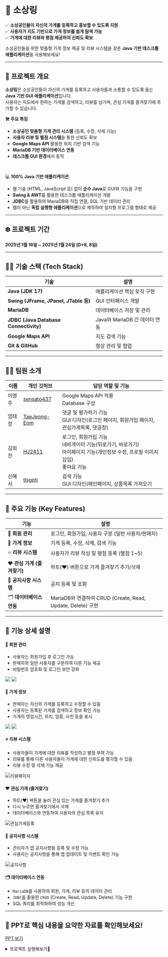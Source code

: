 # 🚀 소상링

✅ **소상공인들이 자신의 가게를 등록하고 홍보할 수 있도록 지원**  
✅ **사용자가 지도 기반으로 가게 정보를 쉽게 탐색 가능**  
✅ **가게에 대한 리뷰와 평점 제공하여 신뢰도 확보**  

소상공인들을 위한 맞춤형 가게 정보 제공 및 리뷰 시스템을 갖춘 **Java 기반 데스크톱 애플리케이션**을 사용해보세요!

---

## 📌 프로젝트 개요
**소상링**은 소상공인들이 자신의 가게를 등록하고 사용자들과 소통할 수 있도록 돕는 **Java 기반 GUI 애플리케이션**입니다.  
사용자는 지도에서 원하는 가게를 검색하고, 리뷰를 남기며, 관심 가게를 즐겨찾기에 추가할 수 있습니다.  

**🛠 주요 특징**
- **소상공인 맞춤형 가게 관리 시스템** (등록, 수정, 삭제 기능)  
- **사용자 리뷰 및 별점 시스템**을 통한 신뢰도 확보  
- **Google Maps API** 활용한 위치 기반 검색 기능  
- **MariaDB 기반 데이터베이스 연동**  
- **데스크톱 GUI 환경**에서 동작  

<br/>

💻 **100% Java 기반 애플리케이션**  
- 웹 기술 (HTML, JavaScript 등) 없이 **순수 Java**로 GUI와 기능을 구현  
- **Swing & AWT**를 활용한 데스크톱 애플리케이션 개발  
- **JDBC**를 활용하여 MariaDB와 직접 연결, SQL 기반 데이터 관리  
- 웹이 아닌 **독립 실행형 애플리케이션**으로 제작하여 설치형 프로그램 형태로 제공

---
## ❄️ 프로젝트 기간

 **2025년 1월 16일 ~ 2025년 1월 24일 (D+8, 8일)**

---

## 👨‍💻 기술 스택 (Tech Stack)
| 기술 | 설명 |
|------|------|
| **Java (JDK 17)** | 애플리케이션 핵심 로직 구현 |
| **Swing (JFrame, JPanel, JTable 등)** | GUI 인터페이스 개발 |
| **MariaDB** | 데이터베이스 저장 및 관리 |
| **JDBC (Java Database Connectivity)** | Java와 MariaDB 간 데이터 연동 |
| **Google Maps API** | 지도 검색 기능 |
| **Git & GitHub** | 형상 관리 및 협업 |

---

## 🙋‍♂️ 팀원 소개

| 이름  | 개인 깃허브                                 | 담당 역할 및 기능                                                                                                                 |
|-----| ------------------------------------------- |----------------------------------------------------------------------------------------------------------------------------|
| 이영주 | [sensato437](https://github.com/sensato437) | Google Maps API 적용 <br/>Database 구성  |
| 엄태정 | [TaeJeong-Eom](https://github.com/TaeJeong-Eom) | 댓글 및 평가하기 기능 <br/> GUI 디자인(로그인 페이지, 회원가입 페이지, 관심가게목록, 댓글창)    |
| 김희진 | [HJ2411](https://github.com/HJ2411)     | 로그인, 회원가입 기능 <br/> 네비게이터 기능(뒤로가기, 바로가기) <br/> 마이페이지 기능(개인정보 수정, 프로필 이미지 삽입) <br/> 좋아요 기능      |
| 신혜서 | [tlsgptj](https://github.com/tlsgptj)     | 검색 기능 <br/> GUI 디자인(메인페이지, 상품목록 가져오기 |

---

## 📌 **주요 기능 (Key Features)**  

| 기능 | 설명 |
|------|------|
| 🔐 **회원 관리** | 로그인, 회원가입, 사용자 구분 (일반 사용자/판매자) |
| 🏪 **가게 정보** | 가게 등록, 수정, 삭제, 검색 기능 |
| ⭐ **리뷰 시스템** | 사용자가 리뷰 작성 및 평점 등록 (별점 1~5) |
| ❤️ **관심 가게 (즐겨찾기)** | 하트(♥) 버튼으로 가게 즐겨찾기 추가/삭제 |
| 📢 **공지사항 시스템** | 공지 등록 및 조회 |
| 🗂 **데이터베이스 연동** | MariaDB와 연결하여 CRUD (Create, Read, Update, Delete) 구현 |

---

## 📌 **기능 상세 설명**  

#### 🔐 **회원 관리**
- 사용자는 회원가입 후 로그인 가능  
- 판매자와 일반 사용자를 구분하여 다른 기능 제공  
- 비밀번호 암호화 및 로그인 보안 강화
<p>
	<img src = https://github.com/TaeJeong-Eom/sosang/blob/main/ppt/%EB%A1%9C%EA%B7%B8%EC%9D%B8.gif/>
	<img src = https://github.com/TaeJeong-Eom/sosang/blob/main/1%ED%8C%80/3_%EC%A3%BC%EC%9A%94%EC%BA%A1%EC%B2%98%EC%9D%B4%EB%AF%B8%EC%A7%80(%EC%9B%80%EC%A7%A4_%EC%8B%9C%EC%97%B0%EC%98%81%EC%83%81%ED%8F%AC%ED%95%A8)/%ED%9A%8C%EC%9B%90%EA%B0%80%EC%9E%851.gif />	
</p>

#### 🏪 **가게 정보**
- 판매자는 자신의 가게를 등록하고 수정할 수 있음  
- 사용자는 등록된 가게를 검색하고 정보 확인 가능  
- 가게의 영업시간, 위치, 업종, 사진 등을 표시
<p>
	<img src="https://github.com/TaeJeong-Eom/sosang/blob/main/1%ED%8C%80/3_%EC%A3%BC%EC%9A%94%EC%BA%A1%EC%B2%98%EC%9D%B4%EB%AF%B8%EC%A7%80(%EC%9B%80%EC%A7%A4_%EC%8B%9C%EC%97%B0%EC%98%81%EC%83%81%ED%8F%AC%ED%95%A8)/%EA%B0%80%EA%B2%8C%EC%A0%95%EB%B3%B4%EC%88%98%EC%A0%951.gif"/>
	<img src="https://github.com/TaeJeong-Eom/sosang/blob/main/1%ED%8C%80/3_%EC%A3%BC%EC%9A%94%EC%BA%A1%EC%B2%98%EC%9D%B4%EB%AF%B8%EC%A7%80(%EC%9B%80%EC%A7%A4_%EC%8B%9C%EC%97%B0%EC%98%81%EC%83%81%ED%8F%AC%ED%95%A8)/%EA%B5%AC%EA%B8%80%EC%A7%80%EB%8F%84.gif" />
</p>

#### ⭐ **리뷰 시스템**
- 사용자들이 가게에 대한 리뷰를 작성하고 별점 부여 가능  
- 리뷰를 통해 다른 사용자들이 가게에 대한 신뢰도를 평가할 수 있음  
- 리뷰 수정 및 삭제 기능 제공

![리뷰페이지](https://github.com/TaeJeong-Eom/sosang/blob/main/ppt/%EB%A6%AC%EB%B7%B0%ED%8E%98%EC%9D%B4%EC%A7%80.gif)

#### ❤️ **관심 가게 (즐겨찾기)**
- 하트(♥) 버튼을 눌러 관심 있는 가게를 즐겨찾기 추가  
- 다시 누르면 즐겨찾기에서 삭제  
- 데이터베이스와 연동하여 사용자의 관심 목록 유지

![관심가게등록](https://github.com/TaeJeong-Eom/sosang/blob/main/ppt/%EA%B4%80%EC%8B%AC%EA%B0%80%EA%B2%8C%EB%A6%AC%EC%8A%A4%ED%8A%B8%2B%EB%92%A4%EB%A1%9C%EA%B0%80%EA%B8%B0.gif)

#### 📢 **공지사항 시스템**
- 관리자가 앱 공지사항을 등록 및 수정 가능  
- 사용자는 공지사항을 통해 앱 업데이트 및 이벤트 확인 가능

![공지사항](https://github.com/TaeJeong-Eom/sosang/blob/main/1%ED%8C%80/3_%EC%A3%BC%EC%9A%94%EC%BA%A1%EC%B2%98%EC%9D%B4%EB%AF%B8%EC%A7%80(%EC%9B%80%EC%A7%A4_%EC%8B%9C%EC%97%B0%EC%98%81%EC%83%81%ED%8F%AC%ED%95%A8)/%EA%B0%80%EA%B2%8C%EC%86%8C%EC%8B%9D%EB%93%B1%EB%A1%9D.gif)

#### 🗂 **데이터베이스 연동**
- `MariaDB`를 사용하여 회원, 가게, 리뷰 등의 데이터 관리  
- `JDBC`를 활용한 `CRUD` (Create, Read, Update, Delete) 기능 구현  
- SQL 쿼리를 최적화하여 성능 개선  

---

## 🌈 PPT로 **핵심 내용을 요약한 자료**를 확인해보세요!
[PPT 보기](https://www.canva.com/design/DAGd9yQTeBs/xwyulWslU1jhPLqIsTj-tg/edit?utm_content=DAGd9yQTeBs&utm_campaign=designshare&utm_medium=link2&utm_source=sharebutton)


<details>
    <summary> 프로젝트 실행해보기🚀 </summary>
    <div>

## 🚀 프로젝트 실행 방법 (Setup & Run)
### 1️⃣ **필요한 환경 설정**
- **Java JDK 17 이상 설치**
- **MariaDB 설치 및 데이터베이스 설정**
- **Google Maps API 키 발급 (선택 사항)**

### 2️⃣ **데이터베이스 설정**
```sql
CREATE DATABASE App_schema;
USE App_schema;
-- 테이블 생성 쿼리
START TRANSACTION;

-- 기존 테이블 삭제
DROP TABLE IF EXISTS ReviewComments;
DROP TABLE IF EXISTS Comments;
DROP TABLE IF EXISTS Item;
DROP TABLE IF EXISTS InterestList;
DROP TABLE IF EXISTS Notice;
DROP TABLE IF EXISTS Review;
DROP TABLE IF EXISTS Store;
DROP TABLE IF EXISTS Seller;
DROP TABLE IF EXISTS Event;
DROP TABLE IF EXISTS Admin;
DROP TABLE IF EXISTS BlackMember;
DROP TABLE IF EXISTS Login;
DROP TABLE IF EXISTS Member;
DROP TABLE IF EXISTS Industry;

DROP TRIGGER IF EXISTS MemberInsert;

-- Member 테이블 생성
CREATE TABLE Member (
    MemberID VARCHAR(13) NOT NULL,
    Pwd VARCHAR(14) NULL,
    Name VARCHAR(26) NULL,
    Nick VARCHAR(13) NULL,
    Birth DATE NULL,
    Email VARCHAR(100) NULL,
    MemberImage VARCHAR(100) NULL,
    CONSTRAINT PK_Member PRIMARY KEY (MemberID)
);

-- Industry 테이블 생성
CREATE TABLE Industry (
    IndustryNo INT(2) NOT NULL,
    IndustryName VARCHAR(10) NULL,
    CONSTRAINT PK_INDUSTRY PRIMARY KEY (IndustryNo)
);

-- Seller 테이블 생성
CREATE TABLE Seller (
    SellerNo INT(10) NOT NULL,
    StorePhone VARCHAR(13) NULL,
    MemberID VARCHAR(13) NOT NULL,
    CONSTRAINT PK_Seller PRIMARY KEY (SellerNo),
    CONSTRAINT FK_Member_TO_Seller FOREIGN KEY (MemberID) REFERENCES Member (MemberID)
);

-- Store 테이블 생성
CREATE TABLE Store (
    StoreNo INT NOT NULL AUTO_INCREMENT,
    StoreName VARCHAR(40) NULL,
    OpenHours VARCHAR(100) NULL,
    LOC VARCHAR(100) NULL,
    StoreImage VARCHAR(100) NULL,
    SellerNo INT(10) NOT NULL,
    IndustryNo INT(2) NOT NULL,
    CONSTRAINT PK_Store PRIMARY KEY (StoreNo),
    CONSTRAINT FK_Industry_TO_Store FOREIGN KEY (IndustryNo) REFERENCES Industry (IndustryNo),
    CONSTRAINT FK_Seller_TO_Store FOREIGN KEY (SellerNo) REFERENCES Seller (SellerNo)
);

-- Item 테이블 생성
CREATE TABLE Item (
    ItemNo INT NOT NULL AUTO_INCREMENT,
    ItemName VARCHAR(50) NULL,
    Amount INT NULL,
    StoreNo INT NOT NULL,
    ItemImage VARCHAR(100) NULL,
    CONSTRAINT PK_Item PRIMARY KEY (ItemNo),
    CONSTRAINT FK_Store_TO_Item FOREIGN KEY (StoreNo) REFERENCES Store (StoreNo)
);

-- Notice 테이블 생성
CREATE TABLE Notice (
    NoticeNo INT NOT NULL AUTO_INCREMENT,
    Title VARCHAR(60) NULL,
    Contents VARCHAR(400) NULL,
    NImage VARCHAR(100)	NULL,
    CreateDate DATE NULL,
    StoreNo INT NOT NULL,
    CONSTRAINT PK_Notice PRIMARY KEY (NoticeNo),
    CONSTRAINT FK_Store_TO_Notice FOREIGN KEY (StoreNo) REFERENCES Store (StoreNo)
);
CREATE TABLE Comments (
    CNO INT NOT NULL AUTO_INCREMENT,
    NContents VARCHAR(100) NULL,
    NoticeNo INT NULL,    
    MemberID VARCHAR(13) NOT NULL,
    CONSTRAINT PK_Comments PRIMARY KEY (CNO),
    CONSTRAINT FK_Notice_TO_Comments FOREIGN KEY (NoticeNo)
        REFERENCES Notice (NoticeNo),
    CONSTRAINT FK_Member_TO_Comments FOREIGN KEY (MemberID)
        REFERENCES Member (MemberID)
);

-- Admin 테이블 생성
CREATE TABLE Admin (
    Admin VARCHAR(13) NOT NULL,
    Pwd VARCHAR(14) NULL,
    AName VARCHAR(26) NULL,
    CONSTRAINT PK_Admin PRIMARY KEY (Admin)
);

-- BlackMember 테이블 생성
CREATE TABLE BlackMember (
    BanNo INT NOT NULL AUTO_INCREMENT,
    MemberID VARCHAR(13) NOT NULL,
    BanDate DATE NULL,
    UnBanDate DATE NULL,
    CONSTRAINT PK_BlackMember PRIMARY KEY (BanNo),
    CONSTRAINT FK_Member_TO_BlackMember FOREIGN KEY (MemberID) REFERENCES Member (MemberID)
);

-- Login 테이블 생성 (LoginTime 타입 변경)
CREATE TABLE Login (
    MemberID VARCHAR(13) NOT NULL,
    LoginCheck INT(1) NULL,
    LoginTime DATETIME NULL,  -- 변경: DATE -> DATETIME
    CONSTRAINT PK_Login PRIMARY KEY (MemberID),
    CONSTRAINT FK_Member_TO_Login FOREIGN KEY (MemberID) REFERENCES Member (MemberID)
);

-- Review 테이블 생성
CREATE TABLE Review (
    ReviewNo INT(10) AUTO_INCREMENT NOT NULL,
    CreateDate DATE NULL,
    ReviewImage VARCHAR(100) NULL,
    Contents VARCHAR(100) NULL,
    Rating INT NULL,
    MemberID VARCHAR(13) NOT NULL,
    StoreNo INT NOT NULL,
    CONSTRAINT PK_Review PRIMARY KEY (ReviewNo),
    CONSTRAINT FK_Member_TO_Review FOREIGN KEY (MemberID) REFERENCES Member (MemberID),
    CONSTRAINT FK_Store_TO_Review FOREIGN KEY (StoreNo) REFERENCES Store (StoreNo)
);
CREATE TABLE ReviewComments (
    CNO INT NOT NULL AUTO_INCREMENT,
    NContents VARCHAR(100) NULL,
    ReviewNo INT NOT NULL,
    MemberID VARCHAR(13) NOT NULL,
    CONSTRAINT PK_ReviewComments PRIMARY KEY (CNO),
    CONSTRAINT FK_Review_TO_ReviewComments 
        FOREIGN KEY (ReviewNo) REFERENCES Review (ReviewNo),
    CONSTRAINT FK_Member_TO_ReviewComments 
        FOREIGN KEY (MemberID) REFERENCES Member (MemberID)
);

CREATE TABLE InterestList (
    MemberID VARCHAR(13) NOT NULL,
    StoreNo INT NOT NULL,
    CONSTRAINT FK_Member_TO_InterestList FOREIGN KEY (MemberID)
        REFERENCES Member (MemberID),
    CONSTRAINT FK_Store_TO_InterestList FOREIGN KEY (StoreNo)
        REFERENCES Store (StoreNo),
    CONSTRAINT PK_InterestList PRIMARY KEY (MemberID, StoreNo)  -- MemberID와 StoreNo 조합을 기본 키로 설정
);

DELIMITER //
CREATE TRIGGER MemberInsert
AFTER INSERT ON Member
FOR EACH ROW
BEGIN
	INSERT INTO Login VALUES(NEW.MemberID,0,now());
END //
DELIMITER ;


-- 데이터 삽입
INSERT INTO Member (MemberID, Pwd, Name, Nick, Birth, Email, MemberImage)
VALUES ('M001', '001', '홍길동', '홍홍', '2000-01-01', 'hong@example.com', 'M001.jpg'),
       ('M002', '002', '김철수', '철철', '1995-05-05', 'kim@example.com', 'M002.jpg'),
       ('M003', '003', '박영희', '영영', '1990-09-09', 'park@example.com', 'M003.jpg'),
       ('M004', '004', '이수민', '수민', '1992-02-14', 'lee@example.com', 'M004.jpg'),
       ('M005', '005', '최재현', '재현', '1987-08-22', 'choi@example.com', 'M005.jpg'),
       ('M006', '006', '정민수', '민수', '1985-03-30', 'jung@example.com', 'M006.jpg'),
       ('M007', '007', '김미영', '미영', '2002-07-15', 'kimmi@example.com', 'M007.jpg'),
       ('M008', '008', '조윤희', '윤희', '1993-10-10', 'jo@example.com', 'M008.jpg'),
       ('M009', '009', '한지우', '지우', '1994-04-04', 'hanjiwoo@example.com', 'M009.jpg'),
       ('M010', '010', '오민정', '민정', '1998-06-18', 'ominjeong@example.com', 'M010.jpg'),
       ('M011', '011', '황석준', '석준', '1986-12-25', 'hwangseokjun@example.com', 'M011.jpg'),
       ('M012', '012', '유미래', '미래', '2001-11-30', 'yumirae@example.com', 'M012.jpg'),
       ('M013', '013', '김영진', '영진', '1999-09-13', 'kimgyeongjin@example.com', 'M013.jpg'),
       ('M014', '014', '박수진', '수진', '1991-01-01', 'parksujin@example.com', 'M014.jpg');

-- 업종 데이터
INSERT INTO Industry (IndustryNo, IndustryName)
VALUES (1, '음식점'),
       (2, '의류'),
       (3, '전자제품'),
       (4, '도서'),
       (5, '홈카페'),
       (6, '운동용품');

-- 판매자 데이터 (기존 3개 + 2개 추가)
INSERT INTO Seller (SellerNo, StorePhone, MemberID)
VALUES (1, '010-1234-5678', 'M001'),
       (2, '010-2345-6789', 'M002'),
       (3, '010-3456-7890', 'M011'),
       (4, '010-4567-8901', 'M007'),
       (5, '010-5678-9012', 'M009'),
       (6, '010-3333-3333', 'M006');

-- 상점 데이터 (주소를 정식 명칭으로 변경)
INSERT INTO Store (StoreName, OpenHours, LOC, StoreImage, SellerNo, IndustryNo)
VALUES 
    ('홍길동 음식점', '09:00-21:00', '서울특별시 강남구 테헤란로 123길 45', 'store1.jpg', 1, 1),
    ('김철수 의류', '10:00-20:00', '서울특별시 마포구 홍대입구로 12길 30', 'store2.jpg', 2, 2),
    ('박영희 전자', '11:00-22:00', '서울특별시 송파구 올림픽로 265', 'store3.jpg', 3, 3),
    ('이수민 도서', '09:00-18:00', '서울특별시 종로구 종로 1가 45', 'store4.jpg', 4, 4),
    ('최재현 홈카페', '08:00-22:00', '서울특별시 강북구 도봉로 243', 'store5.jpg', 5, 5),
    ('햄버거 테스트용 가게', '10:30-22:00', '서울특별시 노원구 상계동 455', 'store6.jpg', 6, 6);


-- 상품 데이터
INSERT INTO Item (ItemName, Amount, StoreNo, ItemImage)
VALUES ('된장찌개', 5000, 1, 'item1.jpg'),
       ('김치찌개', 6000, 1, 'item2.jpg'),
       ('백반' , 7000 , 1, 'item3.jpg'),
       ('고등어조림' , 8000 , 1, 'item4.jpg'),
       ('청바지', 25000, 2, 'item5.jpg'),
       ('면바지', 17000, 2, 'item6.jpg'),
       ('티셔츠', 18000, 2, 'item7.jpg'),
       ('스마트폰', 400000, 3, 'item8.jpg'),
       ('MP3',150000,3,'item9.jpg'),
       ('휴대용게임기',200000,3,'item10.jpg'),
       ('소설책', 15000, 4, 'item11.jpg'),
       ('위인전', 12000, 4, 'item12.jpg'),
       ('전공서', 18000, 4, 'item13.jpg'),
       ('만화책', 9000, 4, 'item14.jpg'),
       ('커피 원두', 25000, 5, 'item15.jpg'),
       ('아메리카노',2000, 5, 'item16.jpg'),
       ('카페라떼',2500, 5,'item17.jpg'),
       ('녹차', 3000, 5,'item18.jpg'),
       ('햄버거1', 5000, 6, 'item19.png'),       
       ('햄버거2',4800, 6,'item20.jpg'),
       ('햄버거3', 6200, 6,'item21.jpg'),
       ('햄버거4', 7300, 6, 'item22.png'),
       ('햄버거5', 2300, 6, 'item23.png'),
       ('햄버거6', 5200, 6, 'item24.png'),
       ('햄버거7', 4700, 6, 'item25.png');
       

-- 리뷰 데이터
INSERT INTO Review (CreateDate, ReviewImage, Contents, Rating, MemberID, StoreNo)
VALUES 
       ('2023-11-01', 'review1.jpg', '맛있어요!', 5, 'M001', 1),
       ('2023-11-03', 'review2.jpg', '좋아요!', 4, 'M007', 2),
       ('2023-11-05', 'review3.jpg', '품질이 좋습니다.', 5, 'M003', 3),
       ('2023-11-08', 'review4.jpg', '책이 재미있어요!', 4, 'M012', 4),
       ('2023-11-10', 'review5.jpg', '커피 원두가 아주 좋네요!', 5, 'M006', 5),
       ('2023-11-12', 'review6.jpg', '맛있고 신선해요!', 4, 'M010', 1),
       ('2023-11-15', 'review7.jpg', '가격대비 괜찮아요.', 3, 'M008', 2),
       ('2023-11-17', 'review8.jpg', '완전 추천해요!', 5, 'M002', 3),
       ('2023-11-20', 'review9.jpg', '친절한 서비스!', 5, 'M014', 4),
       ('2023-11-22', 'review10.jpg', '다시 오고 싶어요!', 4, 'M005', 5),
       ('2023-11-25', 'review11.jpg', '조금 비쌈.', 3, 'M004', 1),
       ('2023-11-27', 'review12.jpg', '너무 멋있어요!', 5, 'M011', 2),
       ('2023-12-01', 'review13.jpg', '재미있고 유익한 책!', 4, 'M013', 3),
       ('2023-12-05', 'review14.jpg', '다양한 메뉴가 있어서 좋아요!', 5, 'M009', 4),
       ('2023-12-08', 'NoImg.jpg', '서비스가 아주 좋습니다.', 5, 'M001', 5),
       ('2023-12-12', 'NoImg.jpg', '또 오고 싶어요.', 4, 'M007', 1),
       ('2023-12-15', 'review17.jpg', '친구들과 와서 좋았어요!', 5,'M003', 2),
       ('2023-12-18', 'review18.jpg', '깔끔하고 정갈해요!', 4, 'M014', 3),
       ('2023-12-22', 'NoImg.jpg', '따뜻하고 맛있어요!', 5, 'M006', 4),
       ('2023-12-25', 'NoImg.jpg', '가성비 좋아요!', 4, 'M012', 5);


-- 공지사항 데이터 (많이 추가)
INSERT INTO Notice (Title, Contents, CreateDate, StoreNo)
VALUES 
    ('신규 공지사항', '새로운 공지사항 내용입니다.', '2024-11-01', 1),
    ('세일 이벤트', '겨울 세일 시작합니다!', '2024-11-05', 2),
    ('점검 안내', '서버 점검이 예정되어 있습니다.', '2024-11-10', 3),
    ('배송 지연 안내', '배송이 지연되고 있습니다. 양해 부탁드립니다.', '2024-11-15', 4),
    ('신제품 출시', '새로운 스마트폰이 출시되었습니다. 많은 관심 부탁드립니다.', '2024-11-20', 5),
    ('주문 마감 안내', '오늘 주문 마감 시간이 23:59입니다. 서둘러 주세요!', '2024-11-25', 1),
    ('2024년 새해 이벤트', '새해 첫 이벤트, 큰 할인 혜택을 놓치지 마세요!', '2024-12-01', 2),
    ('서버 점검 연기', '예정된 서버 점검이 연기되었습니다.', '2024-12-05', 3),
    ('결제 오류 안내', '결제 시스템에 오류가 발생했습니다. 문제 해결 중입니다.', '2024-12-10', 4),
    ('이벤트 당첨자 발표', '지난 이벤트 당첨자를 발표합니다. 확인해 보세요!', '2024-12-15', 5),
    ('배송지 주소 변경 안내', '배송지 주소를 변경하신 분들은 확인해 주세요.', '2024-12-20', 1),
    ('월말 정산 공지', '이번 달 정산에 대한 공지사항입니다.', '2024-12-25', 2),
    ('고객 만족도 조사', '고객님들의 만족도를 조사 중입니다. 많은 참여 부탁드립니다.', '2024-12-30', 3),
    ('운영 정책 변경 안내', '운영 정책이 일부 변경되었습니다. 자세히 확인해 주세요.', '2025-01-02', 4),
    ('품절 안내', '인기 상품이 품절되었습니다. 재입고 예정일을 확인해 주세요.', '2025-01-05', 5),
    ('시스템 업데이트 안내', '시스템 업데이트로 인해 일부 서비스가 일시적으로 중단됩니다.', '2025-01-10', 1),
    ('친환경 패키지 도입', '환경을 고려한 친환경 포장재를 도입했습니다.', '2025-01-15', 2),
    ('회원 전용 할인 혜택', '회원 전용 할인 혜택을 제공합니다. 회원 가입 후 확인하세요!', '2025-01-20', 3);

-- 공지사항 comment
INSERT INTO Comments (NContents, NoticeNo, MemberID)
VALUES 
    ('정말 유용한 정보 감사합니다.', 1, 'M003'),
    ('이 내용은 조금 부족한 것 같아요.', 2, 'M010'),
    ('좋은 게시글이에요. 계속 업데이트 부탁드립니다.', 3, 'M002'),
    ('내용이 잘 정리되어 있어 좋아요.', 4, 'M008'),
    ('유익한 정보네요, 감사해요!', 5, 'M001'),
    ('이 부분이 조금 더 자세했으면 좋겠어요.', 6, 'M014'),
    ('정말 도움이 되었습니다. 감사합니다!', 7, 'M006'),
    ('좀 더 구체적인 예시가 있으면 좋겠어요.', 8, 'M012'),
    ('흥미로운 글이네요. 계속 쓸만한 자료 부탁드려요!', 9, 'M004'),
    ('잘 봤습니다! 계속 좋은 글 부탁드려요.', 5, 'M011'),
    ('좋은 정보 감사합니다. 도움이 되었습니다.', 7, 'M005'),
    ('이 주제에 대해 더 다뤄주세요.', 8, 'M009'),
    ('정리된 글이 잘 읽혔어요. 감사해요!', 9, 'M007'),
    ('훌륭한 글이에요. 자주 올려주세요.', 7, 'M003'),
    ('이 내용도 포함되면 좋을 것 같아요.', 1, 'M002'),
    ('조금 더 깊이 있는 내용이 필요할 것 같아요.', 3, 'M010'),
    ('좋은 포스팅입니다! 더 많이 알려주세요.', 4, 'M013'),
    ('이렇게 쉽게 설명해 주셔서 감사합니다.', 7, 'M006'),
    ('정말 도움이 됐어요. 감사합니다!', 8, 'M012'),
    ('꼭 다시 한번 읽어봐야겠네요. 좋은 정보 감사합니다!', 3, 'M008');

-- 리뷰 comment
INSERT INTO ReviewComments (NContents, ReviewNo, MemberID) 
VALUES 
    ('맛있어 보이네요!', 1, 'M001'),
    ('위치가 어디인가요?', 2, 'M001'),
    ('저도 가보고 싶어요!', 3, 'M001'),
    ('여기 맛있더라고요.', 20, 'M004'),
    ('저도 자주 가는 곳인데 맛있어요.', 19, 'M001'),
    ('사장님이 친절하셔서 좋음!', 20, 'M002'),
    ('맛은 괜찮은데 서비스는 별로...', 4, 'M004'),
    ('저도 가보고 싶어요', 5, 'M003'),
    ('점심시간에 웨이팅이 좀 있어요.', 7, 'M003'),
    ('가끔 좋은 물건 건질 수 있음!', 6, 'M003'),
    ('할인이벤트 할 때 가면 좋아요요', 8, 'M003'),
    ('가격대가 좀 높네요.', 11, 'M003'),
    ('추천 감사합니다!', 13, 'M003'),
    ('분위기가 좋았어요.', 12, 'M003'),
    ('재방문 의사 있습니다.', 17, 'M003'),
    ('점원이 친절했어요.', 19, 'M003'),
    ('인테리어가 예뻐요.', 18, 'M003'),
    ('주차가 불편했어요.', 14, 'M003'),    
    ('친구랑 같이 가면 좋을 것 같아요.', 13, 'M007');

-- 관심가게 목록
INSERT INTO InterestList (MemberID, StoreNo)
VALUES
       ('M001', 1),
       ('M001', 2),
       ('M001', 3),
       ('M001', 4),
       ('M001', 5),
       ('M001', 6),
       ('M007', 5),  -- 김미영 회원이 홈카페에 관심
       ('M012', 3);

COMMIT;

